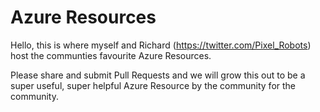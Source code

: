 # Azure Resources

Hello, this is where myself and Richard (https://twitter.com/Pixel_Robots) host the communties favourite Azure Resources.

Please share and submit Pull Requests and we will grow this out to be a super useful, super helpful Azure Resource by
the community for the community.
